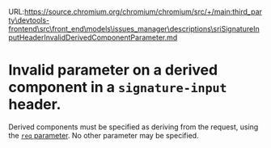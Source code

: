 URL:https://source.chromium.org/chromium/chromium/src/+/main:third_party\devtools-frontend\src\front_end\models\issues_manager\descriptions\sriSignatureInputHeaderInvalidDerivedComponentParameter.md
# Invalid parameter on a derived component in a `signature-input` header.

Derived components must be specified as deriving from the request, using the
[`req` parameter](componentParameterReq). No other parameter may be specified.

